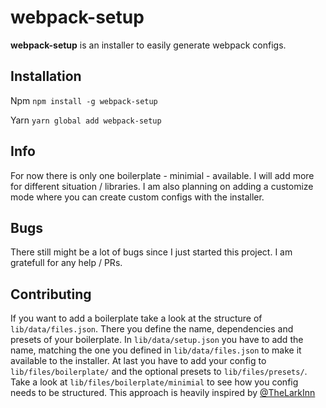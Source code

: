 # webpack-setup #
**webpack-setup** is an installer to easily generate webpack configs.

## Installation
Npm
```npm install -g webpack-setup```

Yarn
```yarn global add webpack-setup```

## Info
For now there is only one boilerplate - minimial - available. I will add more for different situation / libraries. I am also planning on adding a customize mode where you can create custom configs with the installer.

## Bugs
There still might be a lot of bugs since I just started this project. I am gratefull for any help / PRs.

## Contributing
If you want to add a boilerplate take a look at the structure of `lib/data/files.json`. There you define the name, dependencies and presets of your boilerplate. In `lib/data/setup.json` you have to add the name, matching the one you defined in `lib/data/files.json` to make it available to the installer. At last you have to add your config to `lib/files/boilerplate/` and the optional presets to `lib/files/presets/`.
Take a look at `lib/files/boilerplate/minimial` to see how you config needs to be structured. This approach is heavily inspired by [@TheLarkInn](https://twitter.com/thelarkinn)